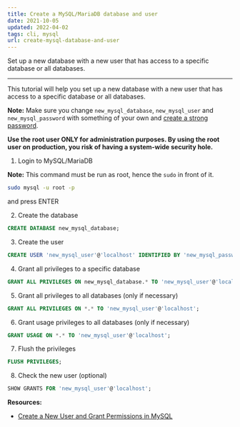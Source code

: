 ```yaml
---
title: Create a MySQL/MariaDB database and user
date: 2021-10-05
updated: 2022-04-02
tags: cli, mysql
url: create-mysql-database-and-user
---
```


Set up a new database with a new user that has access to a specific database or all databases.

---

This tutorial will help you set up a new database with a new user that has access to a specific database or all databases.

**Note:** Make sure you change `new_mysql_database`, `new_mysql_user` and `new_mysql_password` with something of your own and [create a strong password](https://www.expressvpn.com/password-generator).

**Use the root user ONLY for administration purposes. By using the root user on production, you risk of having a system-wide security hole.**

1. Login to MySQL/MariaDB

**Note:** This command must be run as root, hence the `sudo` in front of it.

```bash
sudo mysql -u root -p
```

and press ENTER

2. Create the database

```sql
CREATE DATABASE new_mysql_database;
```

3. Create the user

```sql
CREATE USER 'new_mysql_user'@'localhost' IDENTIFIED BY 'new_mysql_password';
```

4. Grant all privileges to a specific database

```sql
GRANT ALL PRIVILEGES ON new_mysql_database.* TO 'new_mysql_user'@'localhost';
```

5. Grant all privileges to all databases (only if necessary)

```sql
GRANT ALL PRIVILEGES ON *.* TO 'new_mysql_user'@'localhost';
```

6. Grant usage privileges to all databases (only if necessary)

```sql
GRANT USAGE ON *.* TO 'new_mysql_user'@'localhost';
```

7. Flush the privileges

```sql
FLUSH PRIVILEGES;
```

8. Check the new user (optional)

```sql
SHOW GRANTS FOR 'new_mysql_user'@'localhost';
```

**Resources:**
- [Create a New User and Grant Permissions in MySQL](https://www.digitalocean.com/community/tutorials/how-to-create-a-new-user-and-grant-permissions-in-mysql)
